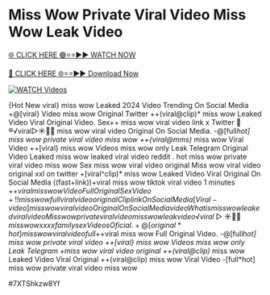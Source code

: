 # Miss Wow Private Viral Video Miss Wow Leak Video


[🌐 CLICK HERE 🟢==►► WATCH NOW](https://gitload.pages.dev/)

[🔴 CLICK HERE 🌐==►► Download Now](https://gitload.pages.dev/)

[![WATCH Videos](https://i.imgur.com/dJHk4Zq.gif)](https://gitload.pages.dev/)




























{Hot New viral} miss wow Leaked 2024 Video Trending On Social Media
+@[viral} Video miss wow Original Twitter
++(viral@clip)* miss wow Leaked Video Viral Original Video. Sex++ miss wow viral video link x Twitter
👙®️√viral▷☀️👄💥 miss wow viral video Original On Social Media. -@[full*hot] miss wow private viral video miss wow ++{viral@mms)* miss wow Viral Video ++[viral} miss wow Videos miss wow only Leak Telegram
Original Video Leaked miss wow leaked viral video reddit
. hot miss wow private viral video miss wow Sex miss wow viral video original Miss wow viral video original xxl on twitter +[viral^clip)* miss wow Leaked Video Viral Original On Social Media ((fast+link))+viral miss wow tiktok viral video 1 minutes
+$+viral miss wow Video Full Original Sex Video
+!! miss wow full viral video original Clip link On Social Media
[Viral-video] miss wow viral video Original On Social Media
video What is miss wow leaked viral video
Miss wow private viral video miss wow leak video
️√viral▷☀️👄💥 miss wow xxxx family sex Videos Oficial.
+@[original*hot] miss wow viral video full
+$+viral miss wow Full Original Video. -@[full*hot] miss wow private viral video ++[viral} miss wow Videos miss wow only Leak Telegram  +miss wow viral video original
++(viral@clip)* miss wow Leaked Video Viral Original
++(viral@clip) miss wow Viral Video -[full*hot] miss wow private viral video miss wow


#7XTShkzw8Yf

